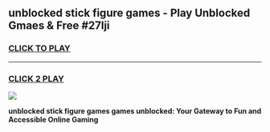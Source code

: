 
## unblocked stick figure games - Play Unblocked Gmaes & Free #27lji
<h3>
<a href="https://news.freeplayer.one?title=unblocked_stick_figure_games&ref=24F">CLICK TO PLAY</a></h3>
<hr>

<h3>
<a href="https://news.freeplayer.one?title=unblocked_stick_figure_games&ref=24F">CLICK 2 PLAY</a>
  
</h3>

<a href="https://news.freeplayer.one?title=unblocked_stick_figure_games&ref=24F/"><img src="https://clearcache.store/games.png"></a>


**unblocked stick figure games games unblocked: Your Gateway to Fun and Accessible Online Gaming**
